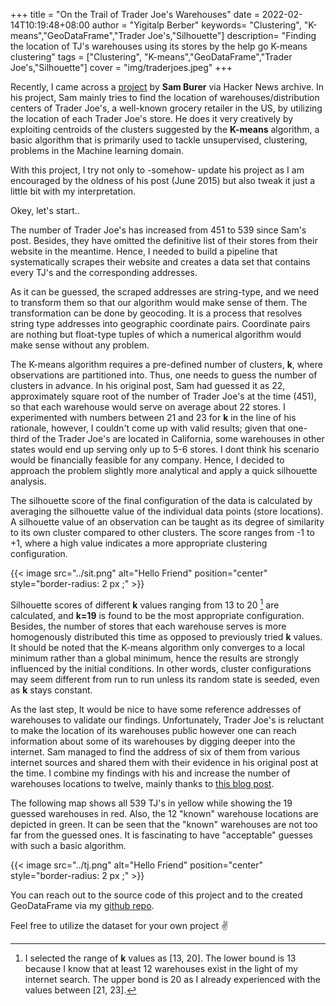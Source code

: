 +++
title = "On the Trail of Trader Joe's Warehouses"
date = 2022-02-14T10:19:48+08:00
author = "Yigitalp Berber"
keywords= "Clustering", "K-means","GeoDataFrame","Trader Joe's,"Silhouette"]
description= "Finding the location of TJ's warehouses using its stores by the help go K-means clustering"
tags = ["Clustering", "K-means","GeoDataFrame","Trader Joe's,"Silhouette"]
cover = "img/traderjoes.jpeg"
+++

Recently, I came across a [project](https://sburer.github.io/2015/06/02/Trader-Joes.html) by **Sam Burer** via Hacker News archive. In his project, Sam mainly tries to find the location of warehouses/distribution centers of Trader Joe's, a well-known grocery retailer in the US, by utilizing the location of each Trader Joe's store.  He does it very creatively by exploiting centroids of the clusters suggested by the **K-means** algorithm, a basic algorithm that is primarily used to tackle unsupervised, clustering, problems in the Machine learning domain. 

With this project, I try not only to -somehow- update his project as I am encouraged by the oldness of his post (June 2015) but also tweak it just a little bit with my interpretation.

Okey, let's start..

The number of Trader Joe's has increased from 451 to 539 since Sam's post. Besides, they have omitted the definitive list of their stores from their website in the meantime. Hence, I needed to build a pipeline that systematically scrapes their website and creates a data set that contains every TJ's and the corresponding addresses. 

As it can be guessed, the scraped addresses are string-type, and we need to transform them so that our algorithm would make sense of them. The transformation can be done by geocoding. It is a process that resolves string type addresses into geographic coordinate pairs. Coordinate pairs are nothing but float-type tuples of which a numerical algorithm would make sense without any problem. 

The K-means algorithm requires a pre-defined number of clusters, **k**, where observations are partitioned into. Thus, one needs to guess the number of clusters in advance. In his original post, Sam had guessed it as 22, approximately square root of the number of Trader Joe's at the time (451), so that each warehouse would serve on average about 22 stores. I experimented with numbers between 21 and 23 for **k** in the line of his rationale, however, I couldn't come up with valid results; given that one-third of the Trader Joe's are located in California, some warehouses in other states would end up serving only up to 5-6 stores. I dont think his scenario would be financially feasible for any company. Hence, I decided to approach the problem slightly more analytical and apply a quick silhouette analysis.

The silhouette score of the final configuration of the data is calculated by averaging the silhouette value of the individual data points (store locations). A silhouette value of an observation can be taught as its degree of similarity to its own cluster compared to other clusters. The score ranges from -1 to +1, where a high value indicates a more appropriate clustering configuration.  

{{< image src="../sit.png" alt="Hello Friend" position="center" style="border-radius: 2 px ;" >}}


Silhouette scores of different **k** values ranging from 13 to 20 [^1] are calculated, and **k=19** is found to be the most appropriate configuration.  Besides, the number of stores that each warehouse serves is more homogenously distributed this time as opposed to previously tried **k** values. It should be noted that the K-means algorithm only converges to a local minimum rather than a global minimum, hence the results are strongly influenced by the initial conditions. In other words, cluster configurations may seem different from run to run unless its random state is seeded, even as **k** stays constant.

[^1]: I selected the range of **k** values as [13, 20]. The lower bound is 13 because I know that at least 12 warehouses exist in the light of my internet search. The upper bond is 20 as I already experienced with the values between [21, 23].

As the last step, It would be nice to have some reference addresses of warehouses to validate our findings. Unfortunately, Trader Joe's is reluctant to make the location of its warehouses public however one can reach information about some of its warehouses by digging deeper into the internet. Sam managed to find the address of six of them from various internet sources and shared them with their evidence in his original post at the time. I combine my findings with his and increase the number of warehouses locations to twelve, mainly thanks to [this blog post](https://panethos.wordpress.com/2015/08/15/charting-the-waters-of-trader-joes-distribution-network/).

The following map shows all 539 TJ's in yellow while showing the 19 guessed warehouses in red. Also, the 12 "known" warehouse locations are depicted in green. It can be seen that the "known" warehouses are not too far from the guessed ones. It is fascinating to have "acceptable" guesses with such a basic algorithm.


{{< image src="../tj.png" alt="Hello Friend" position="center" style="border-radius: 2 px ;" >}}

You can reach out to the source code of this project and to the created GeoDataFrame via my [github repo](https://github.com/ytalp17/TJ).

Feel free to utilize the dataset for your own project :v:









